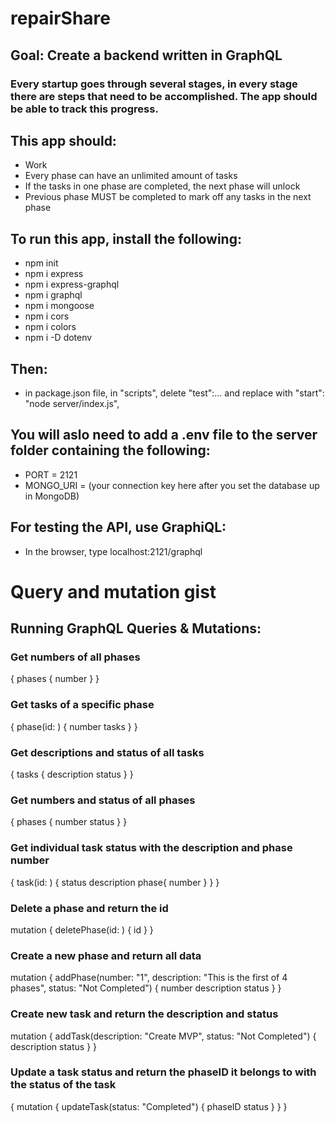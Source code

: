 # repairShare

## Goal: Create a backend written in GraphQL
### Every startup goes through several stages, in every stage there are steps that need to be accomplished.  The app should be able to track this progress.

## This app should:
- Work
- Every phase can have an unlimited amount of tasks
- If the tasks in one phase are completed, the next phase will unlock
- Previous phase MUST be completed to mark off any tasks in the next phase

## To run this app, install the following:
- npm init
- npm i express
- npm i express-graphql
- npm i graphql
- npm i mongoose
- npm i cors
- npm i colors
- npm i -D dotenv

## Then:
- in package.json file, in "scripts", delete "test":... and replace with "start": "node server/index.js",

## You will aslo need to add a .env file to the server folder containing the following:
- PORT = 2121
- MONGO_URI = (your connection key here after you set the database up in MongoDB)

## For testing the API, use GraphiQL:
- In the browser, type localhost:2121/graphql


# Query and mutation gist
## Running GraphQL Queries & Mutations:
### Get numbers of all phases
{
    phases {
        number
    }
}

### Get tasks of a specific phase
{
    phase(id: ) {
        number
        tasks
    }
}

### Get descriptions and status of all tasks
{
    tasks {
        description
        status
    }
}

### Get numbers and status of all phases
{
    phases {
        number
        status
    }
}

### Get individual task status with the description and phase number
{
    task(id: ) {
        status
        description
        phase{
            number
        }
    }
}

### Delete a phase and return the id
mutation {
    deletePhase(id: ) {
        id
    }
}

### Create a new phase and return all data
mutation {
    addPhase(number: "1", description: "This is the first of 4 phases", status: "Not Completed") {
        number
        description
        status
    }
}

### Create new task and return the description and status
mutation {
    addTask(description: "Create MVP", status: "Not Completed") {
        description
        status
    }
}

### Update a task status and return the phaseID it belongs to with the status of the task
{
    mutation {
        updateTask(status: "Completed") {
            phaseID
            status
        }
    }
}